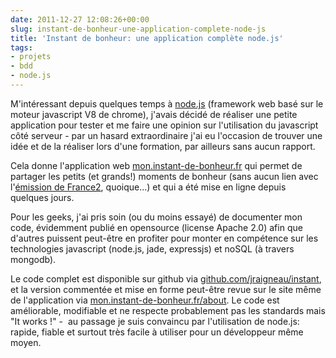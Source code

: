 ```yaml
---
date: 2011-12-27 12:08:26+00:00
slug: instant-de-bonheur-une-application-complete-node-js
title: 'Instant de bonheur: une application complète node.js'
tags:
- projets
- bdd
- node.js
---
```


M'intéressant depuis quelques temps à [node.js](http://nodejs.org/) (framework web basé sur le moteur javascript V8 de chrome), j'avais décidé de réaliser une petite application pour tester et me faire une opinion sur l'utilisation du javascript côté serveur - par un hasard extraordinaire j'ai eu l'occasion de trouver une idée et de la réaliser lors d'une formation, par ailleurs sans aucun rapport.

Cela donne l'application web [mon.instant-de-bonheur.fr](http://mon.instant-de-bonheur.fr) qui permet de partager les petits (et grands!) moments de bonheur (sans aucun lien avec l'[émission de France2](http://programmes.france2.fr/leurs-secrets-du-bonheur/index.php?page=article&numsite=7085&id_article=24314&id_rubrique=7088), quoique...) et qui a été mise en ligne depuis quelques jours.
<!--more-->	
Pour les geeks, j'ai pris soin (ou du moins essayé) de documenter mon code, évidemment publié en opensource (license Apache 2.0) afin que d'autres puissent peut-être en profiter pour monter en compétence sur les technologies javascript (node.js, jade, expressjs) et noSQL (à travers mongodb).

Le code complet est disponible sur github via [github.com/jraigneau/instant](https://github.com/jraigneau/instant), et la version commentée et mise en forme peut-être revue sur le site même de l'application via [mon.instant-de-bonheur.fr/about](http://mon.instant-de-bonheur.fr/about). Le code est améliorable, modifiable et ne respecte probablement pas les standards mais "It works !" -  au passage je suis convaincu par l'utilisation de node.js: rapide, fiable et surtout très facile à utiliser pour un développeur même moyen.
